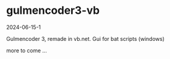 # gulmencoder3-vb
2024-06-15-1

Gulmencoder 3, remade in vb.net. Gui for bat scripts (windows)



more to come ...
